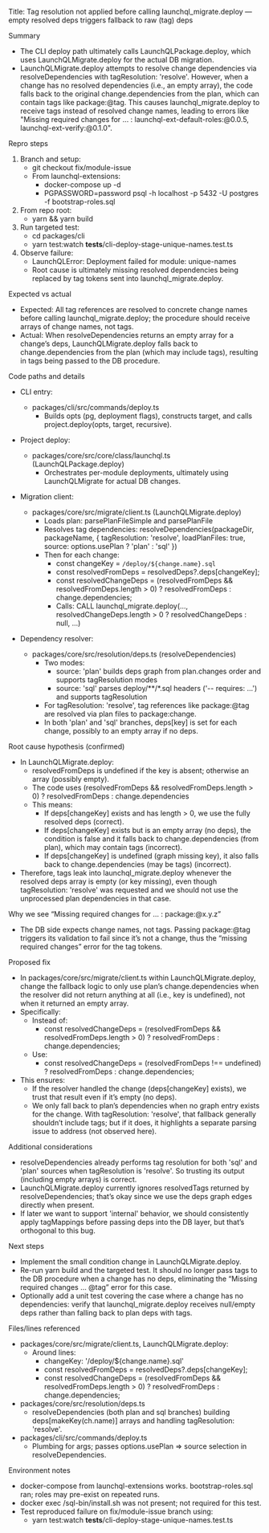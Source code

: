 Title: Tag resolution not applied before calling launchql_migrate.deploy — empty resolved deps triggers fallback to raw (tag) deps

Summary
- The CLI deploy path ultimately calls LaunchQLPackage.deploy, which uses LaunchQLMigrate.deploy for the actual DB migration.
- LaunchQLMigrate.deploy attempts to resolve change dependencies via resolveDependencies with tagResolution: 'resolve'. However, when a change has no resolved dependencies (i.e., an empty array), the code falls back to the original change.dependencies from the plan, which can contain tags like package:@tag. This causes launchql_migrate.deploy to receive tags instead of resolved change names, leading to errors like "Missing required changes for ... : launchql-ext-default-roles:@0.0.5, launchql-ext-verify:@0.1.0".

Repro steps
1) Branch and setup:
   - git checkout fix/module-issue
   - From launchql-extensions:
     - docker-compose up -d
     - PGPASSWORD=password psql -h localhost -p 5432 -U postgres -f bootstrap-roles.sql
2) From repo root:
   - yarn && yarn build
3) Run targeted test:
   - cd packages/cli
   - yarn test:watch __tests__/cli-deploy-stage-unique-names.test.ts
4) Observe failure:
   - LaunchQLError: Deployment failed for module: unique-names
   - Root cause is ultimately missing resolved dependencies being replaced by tag tokens sent into launchql_migrate.deploy.

Expected vs actual
- Expected: All tag references are resolved to concrete change names before calling launchql_migrate.deploy; the procedure should receive arrays of change names, not tags.
- Actual: When resolveDependencies returns an empty array for a change’s deps, LaunchQLMigrate.deploy falls back to change.dependencies from the plan (which may include tags), resulting in tags being passed to the DB procedure.

Code paths and details
- CLI entry:
  - packages/cli/src/commands/deploy.ts
    - Builds opts (pg, deployment flags), constructs target, and calls project.deploy(opts, target, recursive).
- Project deploy:
  - packages/core/src/core/class/launchql.ts (LaunchQLPackage.deploy)
    - Orchestrates per-module deployments, ultimately using LaunchQLMigrate for actual DB changes.
- Migration client:
  - packages/core/src/migrate/client.ts (LaunchQLMigrate.deploy)
    - Loads plan: parsePlanFileSimple and parsePlanFile
    - Resolves tag dependencies: resolveDependencies(packageDir, packageName, { tagResolution: 'resolve', loadPlanFiles: true, source: options.usePlan ? 'plan' : 'sql' })
    - Then for each change:
      - const changeKey = `/deploy/${change.name}.sql`
      - const resolvedFromDeps = resolvedDeps?.deps[changeKey];
      - const resolvedChangeDeps = (resolvedFromDeps && resolvedFromDeps.length > 0) ? resolvedFromDeps : change.dependencies;
      - Calls: CALL launchql_migrate.deploy(..., resolvedChangeDeps.length > 0 ? resolvedChangeDeps : null, ...)

- Dependency resolver:
  - packages/core/src/resolution/deps.ts (resolveDependencies)
    - Two modes:
      - source: 'plan' builds deps graph from plan.changes order and supports tagResolution modes
      - source: 'sql' parses deploy/**/*.sql headers ('-- requires: ...') and supports tagResolution
    - For tagResolution: 'resolve', tag references like package:@tag are resolved via plan files to package:change.
    - In both 'plan' and 'sql' branches, deps[key] is set for each change, possibly to an empty array if no deps.

Root cause hypothesis (confirmed)
- In LaunchQLMigrate.deploy:
  - resolvedFromDeps is undefined if the key is absent; otherwise an array (possibly empty).
  - The code uses (resolvedFromDeps && resolvedFromDeps.length > 0) ? resolvedFromDeps : change.dependencies
  - This means:
    - If deps[changeKey] exists and has length > 0, we use the fully resolved deps (correct).
    - If deps[changeKey] exists but is an empty array (no deps), the condition is false and it falls back to change.dependencies (from plan), which may contain tags (incorrect).
    - If deps[changeKey] is undefined (graph missing key), it also falls back to change.dependencies (may be tags) (incorrect).
- Therefore, tags leak into launchql_migrate.deploy whenever the resolved deps array is empty (or key missing), even though tagResolution: 'resolve' was requested and we should not use the unprocessed plan dependencies in that case.

Why we see “Missing required changes for … : package:@x.y.z”
- The DB side expects change names, not tags. Passing package:@tag triggers its validation to fail since it’s not a change, thus the “missing required changes” error for the tag tokens.

Proposed fix
- In packages/core/src/migrate/client.ts within LaunchQLMigrate.deploy, change the fallback logic to only use plan’s change.dependencies when the resolver did not return anything at all (i.e., key is undefined), not when it returned an empty array.
- Specifically:
  - Instead of:
    - const resolvedChangeDeps = (resolvedFromDeps && resolvedFromDeps.length > 0) ? resolvedFromDeps : change.dependencies;
  - Use:
    - const resolvedChangeDeps = (resolvedFromDeps !== undefined) ? resolvedFromDeps : change.dependencies;
- This ensures:
  - If the resolver handled the change (deps[changeKey] exists), we trust that result even if it’s empty (no deps).
  - We only fall back to plan’s dependencies when no graph entry exists for the change. With tagResolution: 'resolve', that fallback generally shouldn’t include tags; but if it does, it highlights a separate parsing issue to address (not observed here).

Additional considerations
- resolveDependencies already performs tag resolution for both 'sql' and 'plan' sources when tagResolution is 'resolve'. So trusting its output (including empty arrays) is correct.
- LaunchQLMigrate.deploy currently ignores resolvedTags returned by resolveDependencies; that’s okay since we use the deps graph edges directly when present.
- If later we want to support 'internal' behavior, we should consistently apply tagMappings before passing deps into the DB layer, but that’s orthogonal to this bug.

Next steps
- Implement the small condition change in LaunchQLMigrate.deploy.
- Re-run yarn build and the targeted test. It should no longer pass tags to the DB procedure when a change has no deps, eliminating the “Missing required changes … @tag” error for this case.
- Optionally add a unit test covering the case where a change has no dependencies: verify that launchql_migrate.deploy receives null/empty deps rather than falling back to plan deps with tags.

Files/lines referenced
- packages/core/src/migrate/client.ts, LaunchQLMigrate.deploy:
  - Around lines:
    - changeKey: '/deploy/${change.name}.sql'
    - const resolvedFromDeps = resolvedDeps?.deps[changeKey];
    - const resolvedChangeDeps = (resolvedFromDeps && resolvedFromDeps.length > 0) ? resolvedFromDeps : change.dependencies;
- packages/core/src/resolution/deps.ts
  - resolveDependencies (both plan and sql branches) building deps[makeKey(ch.name)] arrays and handling tagResolution: 'resolve'.
- packages/cli/src/commands/deploy.ts
  - Plumbing for args; passes options.usePlan ⇒ source selection in resolveDependencies.

Environment notes
- docker-compose from launchql-extensions works. bootstrap-roles.sql ran; roles may pre-exist on repeated runs.
- docker exec /sql-bin/install.sh was not present; not required for this test.
- Test reproduced failure on fix/module-issue branch using:
  - yarn test:watch __tests__/cli-deploy-stage-unique-names.test.ts
